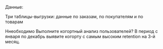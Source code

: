Данные:

Три таблицы-выгрузки: данные по заказам, по покупателям и по товарам

Ннеобходимо Выполните когортный анализ пользователей? В период с января по декабрь выявите когорту с самым высоким retention на 3-й месяц.
